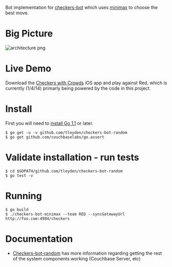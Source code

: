 Bot implementation for [checkers-bot](https://github.com/tleyden/checkers-bot) which uses [minimax](http://en.wikipedia.org/wiki/Minimax) to choose the best move.

# Big Picture

![architecture png](http://cl.ly/image/3i010f3K1Z13/Screen%20Shot%202014-01-04%20at%205.51.28%20PM.png)

# Live Demo

Download the [Checkers with Crowds](https://itunes.apple.com/us/app/id698034787) iOS app and play against Red, which is currently (1/4/14) primarly being powered by the code in this project.

# Install 

First you will need to [install Go 1.1](http://golang.org/doc/install) or later.

```
$ go get -u -v github.com/tleyden/checkers-bot-random
$ go get github.com/couchbaselabs/go.assert
```

# Validate installation - run tests

```
$ cd $GOPATH/github.com/tleyden/checkers-bot-random
$ go test -v
```

# Running

```
$ go build
$ ./checkers-bot-minimax --team RED --syncGatewayUrl http://foo.com:4984/checkers
```

# Documentation

* [Checkers-bot-random]() has more information regarding getting the rest of the system components working (Couchbase Server, etc)
